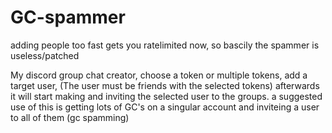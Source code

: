 # GC-spammer

adding people too fast gets you ratelimited now, so bascily the spammer is useless/patched

My discord group chat creator,
choose a token or multiple tokens,
add a target user, (The user must be friends with the selected tokens)
afterwards it will start making and inviting the selected user to the groups.
a suggested use of this is getting lots of GC's on a singular account and inviteing a user to all of them (gc spamming)
